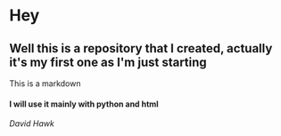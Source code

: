 # Hey
## Well this is a repository that I created, actually it's my first one as I'm just starting
This is a markdown

#### I will use it mainly with python and html

*David Hawk*
